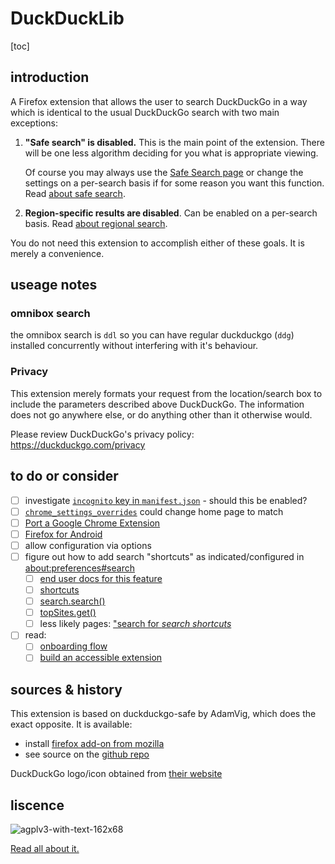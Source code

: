 # DuckDuckLib

[toc]

## introduction

A Firefox extension that allows the user to search DuckDuckGo in a way which is identical to the usual DuckDuckGo search with two main exceptions:

1. **"Safe search" is disabled.** This is the main point of the extension. There will be one less algorithm deciding for you what is appropriate viewing. 

   Of course you may always use the [Safe Search page](https://safe.duckduckgo.com/) or change the settings on a per-search basis if for some reason you want this function. Read [about safe search](https://help.duckduckgo.com/duckduckgo-help-pages/features/safe-search/).

2. **Region-specific results are disabled**. Can be enabled on a per-search basis. Read [about regional search](https://help.duckduckgo.com/duckduckgo-help-pages/settings/regions/).

You do not need this extension to accomplish either of these goals. It is merely a convenience. 

## useage notes

### <!--Icon-->

<!--The **icon** used in the search bar is *slightly* different, so they it may be visually distinguished from the original.--> 

<!--Original DuckDuckGo icon-->

<!--![original DuckDuckGo](icons/icon-16.png)-->

<!--DuckDuckLib icon-->

<!--![dax-logo-lib-16](/Volumes/Five-Counter/CouldBeThis/duckducklib/icons/ddl-icon-16.png)-->

### omnibox search

the omnibox search is `ddl` so you can have regular duckduckgo (`ddg`) installed concurrently without interfering with it's behaviour. 

### Privacy

This extension merely formats your request from the location/search box to include the parameters described above DuckDuckGo. The information does not go anywhere else, or do anything other than it otherwise would. 

Please review DuckDuckGo's privacy policy: https://duckduckgo.com/privacy

## to do or consider

- [ ] investigate [`incognito` key in `manifest.json`](https://developer.mozilla.org/en-US/docs/Mozilla/Add-ons/WebExtensions/manifest.json/incognito) - should this be enabled?
- [ ] [`chrome_settings_overrides`](https://developer.mozilla.org/en-US/docs/Mozilla/Add-ons/WebExtensions/manifest.json/chrome_settings_overrides) could change home page to match 
- [ ] [Port a Google Chrome Extension](https://extensionworkshop.com/documentation/develop/porting-a-google-chrome-extension/)
- [ ] [Firefox for Android](https://www.mozilla.org/firefox/mobile/)
- [ ] allow configuration via options
- [ ] figure out how to add search "shortcuts" as indicated/configured in [about:preferences#search](about:preferences#search)
  - [ ] [end user docs for this feature](https://support.mozilla.org/en-US/kb/assign-shortcuts-search-engines)
  - [ ] [shortcuts](https://developer.mozilla.org/en-US/docs/Web/Manifest/shortcuts)
  - [ ] [search.search()](https://developer.mozilla.org/en-US/docs/Mozilla/Add-ons/WebExtensions/API/search/search)
  - [ ] [topSites.get()](https://developer.mozilla.org/en-US/docs/Mozilla/Add-ons/WebExtensions/API/topSites/get)
  - [ ] less likely pages: ["search for *search shortcuts*](https://developer.mozilla.org/en-US/search?q=search+shortcuts)
- [ ] read:
  - [ ] [onboarding flow](https://extensionworkshop.com/documentation/develop/onboard-upboard-offboard-users/) 
  - [ ] [build an accessible extension](https://extensionworkshop.com/documentation/develop/build-an-accessible-extension/)

## sources & history

This extension is based on duckduckgo-safe by AdamVig, which does the exact opposite. It is available:

* install [firefox add-on from mozilla](https://addons.mozilla.org/en-US/firefox/addon/duckduckgo-safe/)
* see source on the [github repo](https://github.com/AdamVig/duckduckgo-safe)


DuckDuckGo logo/icon obtained from [their website](https://duckduckgo.com/assets/common/dax-logo.svg)

## liscence


![agplv3-with-text-162x68](/Volumes/Five-Counter/CouldBeThis/duckducklib/images/agplv3-with-text-162x68.png)

[Read all about it.](https://www.gnu.org/licenses/agpl-3.0.en.html)


